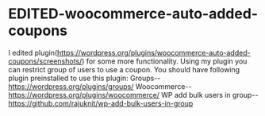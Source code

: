 # EDITED-woocommerce-auto-added-coupons
I edited plugin(https://wordpress.org/plugins/woocommerce-auto-added-coupons/screenshots/) for some more functionality.
Using my plugin you can restrict group of users to use a coupon.
You should have following plugin preinstalled to use this plugin:
    Groups-- https://wordpress.org/plugins/groups/
    Woocommerce-- https://wordpress.org/plugins/woocommerce/
    WP add bulk users in group-- https://github.com/rajuknit/wp-add-bulk-users-in-group
    
    
    
